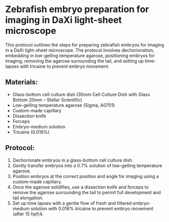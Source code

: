 # Zebrafish embryo preparation for imaging in DaXi light-sheet microscope 

This protocol outlines the steps for preparing zebrafish embryos for imaging in a DaXi 
light-sheet microscope. The protocol involves dechorionation, embedding in low-gelling 
temperature agarose, positioning embryos for imaging, removing the agarose surrounding 
the tail, and setting up time-lapses with tricaine to prevent embryo movement.

## Materials:

- Glass-bottom cell culture dish (35mm Cell Culture Dish with Glass Bottom 20mm – Stellar Scientific)
- Low-gelling temperature agarose (Sigma, A0701)
- Custom-made capillary
- Dissection knife
- Forceps
- Embryo-medium solution
- Tricaine (0.016%)

## Protocol:

1. Dechorionate embryos in a glass-bottom cell culture dish.
2. Gently transfer embryos into a 0.7% solution of low-gelling temperature agarose.
3. Position embryos at the correct position and angle for imaging using a custom-made capillary.
4. Once the agarose solidifies, use a dissection knife and forceps to remove the agarose surrounding the tail to permit full development and tail elongation.
5. Set up time lapses with a gentle flow of fresh and filtered embryo-medium solution with 0.016% tricaine to prevent embryo movement (after 15 hpf)4.
